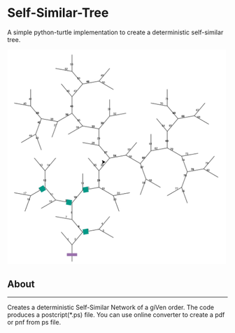 # Self-Similar-Tree
A simple python-turtle implementation to create a deterministic self-similar tree.

<img src="SSN_5.JPG" width="500"  />


## About

---

Creates a deterministic Self-Similar Network of a giVen order. The code produces a postcript(*.ps) file. You can use online converter to create a pdf or pnf from ps file. 





